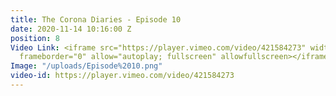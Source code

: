 ```yaml
---
title: The Corona Diaries - Episode 10
date: 2020-11-14 10:16:00 Z
position: 8
Video Link: <iframe src="https://player.vimeo.com/video/421584273" width="640" height="360"
  frameborder="0" allow="autoplay; fullscreen" allowfullscreen></iframe>
Image: "/uploads/Episode%2010.png"
video-id: https://player.vimeo.com/video/421584273
---
```


